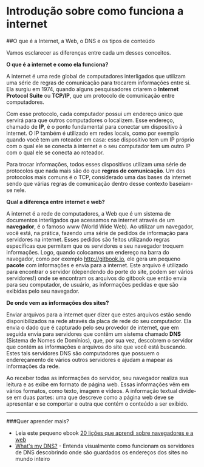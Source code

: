 # Introdução sobre como funciona a internet

##O que é a Internet, a Web, o DNS e os tipos de conteúdo

Vamos esclarecer as diferenças entre cada um desses conceitos.

**O que é a internet e como ela funciona?**

A internet é uma rede global de computadores interligados que utilizam uma série de regras de comunicação para trocarem informações entre si. Ela surgiu em 1974, quando alguns pesquisadores criarem o **Internet Protocol Suite** ou **TCP/IP**, que um protocolo de comunicação entre computadores.

Com esse protocolo, cada computador possui um endereço único que servirá para que outros computadores o localizem. Esse endereço, chamado de **IP**, é o ponto fundamental para conectar um dispositivo à internet. O IP também é utilizado em redes locais, como por exemplo quando você tem um roteador em casa: esse dispositivo tem um IP próprio com o qual ele se conecta à internet e o seu computador tem um outro IP com o qual ele se conecta ao roteador.

Para trocar informações, todos esses dispositivos utilizam uma série de protocolos que nada mais são do que **regras de comunicação**. Um dos protocolos mais comuns é o TCP, considerado uma das bases da internet sendo que várias regras de comunicação dentro desse contexto baseiam-se nele.

**Qual a diferença entre internet e web?**

A internet é a rede de computadores, a Web que é um sistema de documentos interligados que acessamos na internet através de um **navegador**, é o famoso www (World Wide Web). Ao utilizar um navegador, você está, na prática, fazendo uma série de pedidos de informação para servidores na internet. Esses pedidos são feitos utilizando regras específicas que permitem que os servidores e seu navegador troquem informações. Logo, quando colocamos um endereço na barra do navegador, como por exemplo http://gitbook.io, ele gera um pequeno **pacote** com informações e envia para a internet. Este arquivo é utilizado para encontrar o servidor (dependendo do porte do site, podem ser vários servidores!) onde se encontram os arquivos do gitbook que então envia para seu computador, de usuário, as informações pedidas e que são exibidas pelo seu navegador.

**De onde vem as informações dos sites?**

Enviar arquivos para a internet quer dizer que estes arquivos estão sendo disponibilizados na rede através da placa de rede do seu computador. Ela envia o dado que é capturado pelo seu provedor de internet, que em seguida envia para servidores que contêm um sistema chamado **DNS** (Sistema de Nomes de Domínios), que, por sua vez, descobrem o servidor que contém as informações e arquivos do site que você está buscando. Estes tais servidores DNS são computadores que possuem o endereçamento de vários outros servidores e ajudam a mapear as informações da rede.

Ao receber todas as informações do servidor, seu navegador realiza sua leitura e as exibe em formato de página web. Essas informações vêm em vários formatos, como texto, imagem e vídeos. A informação textual divide-se em duas partes: uma que descreve como a página web deve se apresentar e se comportar e outra que contém o conteúdo a ser exibido.

---
###Quer aprender mais?

- Leia este pequeno ebook [20 lições que aprendi sobre navegadores e a web](http://www.20thingsilearned.com/pt-BR)
- [What's my DNS?](https://www.whatsmydns.net/) - Entenda visualmente como funcionam os servidores de DNS descobrindo onde são guardados os endereços dos sites no mundo inteiro
